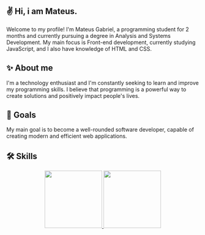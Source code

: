 ## ✌️ Hi, i am Mateus.
Welcome to my profile! I'm Mateus Gabriel, a programming student for 2 months and currently pursuing a degree in Analysis and Systems Development. My main focus is Front-end development, currently studying JavaScript, and I also have knowledge of HTML and CSS.

## ✨ About me
I'm a technology enthusiast and I'm constantly seeking to learn and improve my programming skills. I believe that programming is a powerful way to create solutions and positively impact people's lives.

## 🚀 Goals
My main goal is to become a well-rounded software developer, capable of creating modern and efficient web applications.

## 🛠 Skills
<div align="center">
 <a href="https://github.com/Mateusbrito1">
 <img height="150em" src="https://github-readme-stats.vercel.app/api?username=Mateusbrito1&show_icons=true&theme=dark"/>
 <img height="150em" src="https://github-readme-stats.vercel.app/api/top-langs/?username=Mateusbrito1&layout=compact&langs_count=7&theme=dark"/>
</div>





